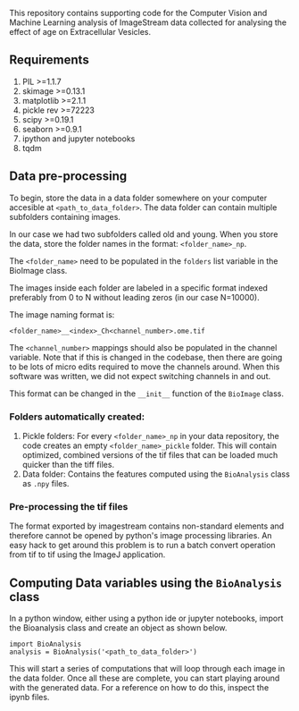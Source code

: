 This repository contains supporting code for the Computer Vision and Machine Learning analysis of ImageStream data collected for analysing the effect of age on Extracellular Vesicles. 

## Requirements
1. PIL >=1.1.7
2. skimage >=0.13.1
3. matplotlib >=2.1.1
4. pickle rev >=72223
5. scipy >=0.19.1
6. seaborn >=0.9.1
7. ipython and jupyter notebooks
8. tqdm

## Data pre-processing

To begin, store the data in a data folder somewhere on your computer accesible at `<path_to_data_folder>`. The data folder can contain multiple subfolders containing images.

In our case we had two subfolders called old and young. When you store the data, store the folder names in the format: `<folder_name>_np`.

The `<folder_name>` need to be populated in the `folders` list variable in the BioImage class. 

The images inside each folder are labeled in a specific format indexed preferably from 0 to N without leading zeros (in our case N=10000). 

The image naming format is: 
```
<folder_name>__<index>_Ch<channel_number>.ome.tif
```

The `<channel_number>` mappings should also be populated in the channel variable. Note that if this is changed in the codebase, then there are going to be lots of micro edits required to move the channels around. When this software was written, we did not expect switching channels in and out. 


This format can be changed in the `__init__` function of the `BioImage` class.

### Folders automatically created:
1. Pickle folders: For every `<folder_name>_np` in your data repository, the code creates an empty `<folder_name>_pickle` folder. This will contain optimized, combined versions of the tif files that can be loaded much quicker than the tiff files. 
2. Data folder: Contains the features computed using the `BioAnalysis` class as `.npy` files. 

### Pre-processing the tif files

The format exported by imagestream contains non-standard elements and therefore cannot be opened by python's image processing libraries. An easy hack to get around this problem is to run a batch convert operation from tif to tif using the ImageJ application. 

## Computing Data variables using the `BioAnalysis` class

In a python window, either using a python ide or jupyter notebooks, import the Bioanalysis class and create an object as shown below. 

```
import BioAnalysis
analysis = BioAnalysis('<path_to_data_folder>')
```

This will start a series of computations that will loop through each image in the data folder. Once all these are complete, you can start playing around with the generated data. For a reference on how to do this, inspect the ipynb files. 

